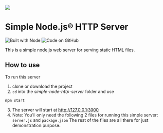 ![](https://github.com/iftee/simple-nodejs-http-server/blob/master/cover.png)
# Simple Node.js® HTTP Server
![Built with Node](http://pixel-cookers.github.io/built-with-badges/node/node-long-flat.png) ![Code on GitHub](http://pixel-cookers.github.io/built-with-badges/github/github-long-flat.png)

This is a simple node.js web server for serving static HTML files.

## How to use
To run this server
1. clone or download the project
2. `cd` into the _simple-node-http-server_ folder and use
```sh
npm start
```
3. The server will start at http://127.0.0.1:3000
4. Note: You'll only need the following 2 files for running this simple server: `server.js` and `package.json`
The rest of the files are all there for just demonstration purpose.
